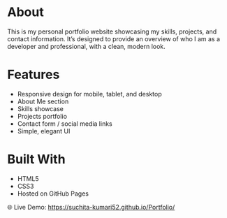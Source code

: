 # About

 This is my personal portfolio website showcasing my skills, projects, and contact information.    It’s designed to provide an overview of who I am as a developer and professional, with a clean,   modern look.


# Features
* Responsive design for mobile, tablet, and desktop
* About Me section
* Skills showcase
* Projects portfolio
* Contact form / social media links
* Simple, elegant UI


# Built With
 * HTML5
 * CSS3
 * Hosted on GitHub Pages

🌐 Live Demo: https://suchita-kumari52.github.io/Portfolio/
